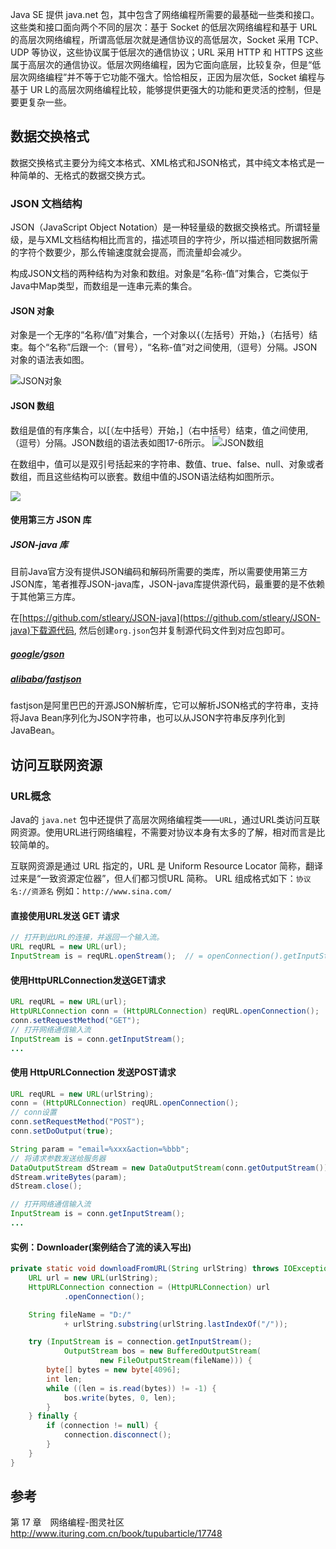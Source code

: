 Java SE 提供 java.net 包，其中包含了网络编程所需要的最基础一些类和接口。这些类和接口面向两个不同的层次：基于 Socket 的低层次网络编程和基于 URL 的高层次网络编程，所谓高低层次就是通信协议的高低层次，Socket 采用 TCP、UDP 等协议，这些协议属于低层次的通信协议；URL 采用 HTTP 和 HTTPS 这些属于高层次的通信协议。低层次网络编程，因为它面向底层，比较复杂，但是“低层次网络编程”并不等于它功能不强大。恰恰相反，正因为层次低，Socket 编程与基于 UR L的高层次网络编程比较，能够提供更强大的功能和更灵活的控制，但是要更复杂一些。

## 数据交换格式

数据交换格式主要分为纯文本格式、XML格式和JSON格式，其中纯文本格式是一种简单的、无格式的数据交换方式。

### JSON 文档结构

JSON（JavaScript Object Notation）是一种轻量级的数据交换格式。所谓轻量级，是与XML文档结构相比而言的，描述项目的字符少，所以描述相同数据所需的字符个数要少，那么传输速度就会提高，而流量却会减少。

构成JSON文档的两种结构为对象和数组。对象是“名称-值”对集合，它类似于Java中Map类型，而数组是一连串元素的集合。

#### JSON 对象

对象是一个无序的“名称/值”对集合，一个对象以{（左括号）开始，}（右括号）结束。每个“名称”后跟一个:（冒号），“名称-值”对之间使用,（逗号）分隔。JSON对象的语法表如图。

<!-- more -->

![JSON对象](https://upload-images.jianshu.io/upload_images/1662509-225f3bfeb8ead835.png?imageMogr2/auto-orient/strip%7CimageView2/2/w/1240)

#### JSON 数组

数组是值的有序集合，以[（左中括号）开始，]（右中括号）结束，值之间使用,（逗号）分隔。JSON数组的语法表如图17-6所示。
![JSON数组](https://upload-images.jianshu.io/upload_images/1662509-6a6dac608fa605fa.png?imageMogr2/auto-orient/strip%7CimageView2/2/w/1240)

在数组中，值可以是双引号括起来的字符串、数值、true、false、null、对象或者数组，而且这些结构可以嵌套。数组中值的JSON语法结构如图所示。

![](https://upload-images.jianshu.io/upload_images/1662509-4ee3f8aa0a52e19b.png?imageMogr2/auto-orient/strip%7CimageView2/2/w/1240)

#### 使用第三方 JSON 库

##### JSON-java 库

目前Java官方没有提供JSON编码和解码所需要的类库，所以需要使用第三方JSON库，笔者推荐JSON-java库，JSON-java库提供源代码，最重要的是不依赖于其他第三方库。

在[https://github.com/stleary/JSON-java](https://github.com/stleary/JSON-java)下载源代码, 然后创建`org.json`包并复制源代码文件到对应包即可。

##### [google](https://github.com/google)/**[gson](https://github.com/google/gson)**

##### [alibaba](https://github.com/alibaba)/**[fastjson](https://github.com/alibaba/fastjson)**

fastjson是阿里巴巴的开源JSON解析库，它可以解析JSON格式的字符串，支持将Java Bean序列化为JSON字符串，也可以从JSON字符串反序列化到JavaBean。

## 访问互联网资源

### URL概念

Java的 `java.net` 包中还提供了高层次网络编程类——`URL`，通过URL类访问互联网资源。使用URL进行网络编程，不需要对协议本身有太多的了解，相对而言是比较简单的。

互联网资源是通过 URL 指定的，URL 是 Uniform Resource Locator 简称，翻译过来是“一致资源定位器”，但人们都习惯URL 简称。
URL 组成格式如下：`协议名://资源名`
例如：`http://www.sina.com/`

#### 直接使用URL发送 GET 请求

```java
// 打开到此URL的连接，并返回一个输入流。
URL reqURL = new URL(url);
InputStream is = reqURL.openStream();  // = openConnection().getInputStream();
```

#### 使用HttpURLConnection发送GET请求

```java
URL reqURL = new URL(url);
HttpURLConnection conn = (HttpURLConnection) reqURL.openConnection();
conn.setRequestMethod("GET");
// 打开网络通信输入流
InputStream is = conn.getInputStream();
...
```

#### 使用 HttpURLConnection 发送POST请求

```java
URL reqURL = new URL(urlString);
conn = (HttpURLConnection) reqURL.openConnection();
// conn设置
conn.setRequestMethod("POST");
conn.setDoOutput(true);

String param = "email=%xxx&action=%bbb";
// 将请求参数发送给服务器
DataOutputStream dStream = new DataOutputStream(conn.getOutputStream());
dStream.writeBytes(param);
dStream.close();

// 打开网络通信输入流
InputStream is = conn.getInputStream();
...
```

#### 实例：Downloader(案例结合了流的读入写出)

```java
private static void downloadFromURL(String urlString) throws IOException {
    URL url = new URL(urlString);
    HttpURLConnection connection = (HttpURLConnection) url
            .openConnection();

    String fileName = "D:/"
            + urlString.substring(urlString.lastIndexOf("/"));

    try (InputStream is = connection.getInputStream();
            OutputStream bos = new BufferedOutputStream(
                    new FileOutputStream(fileName))) {
        byte[] bytes = new byte[4096];
        int len;
        while ((len = is.read(bytes)) != -1) {
            bos.write(bytes, 0, len);
        }
    } finally {
        if (connection != null) {
            connection.disconnect();
        }
    }
}
```

## 参考

第 17 章　网络编程-图灵社区
<http://www.ituring.com.cn/book/tupubarticle/17748>
